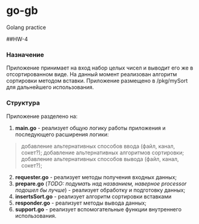 # go-gb
Golang practice

##HW-4
### Назначение
Приложение принимает на вход набор целых чисел и выводит его же в отсортированном виде. На данный момент реализован алгоритм сортировки методом вставки.
Приложение размещено в /pkg/mySort для дальнейшего использования.

### Структура
Приложение разделено на:
1. **main.go** - реализует общую логику работы приложения и последующего расширения логики:

> добавление альтернативных способов ввода (файл, канал, сокет?);
> добавление альтернативных алгоритмов сортировки;
> добавление альтернативных способов вывода (файл, канал, сокет?);

2. **requester.go** - реализует методы получения входных данных;
3. **prepare.go** (_TODO: подумать над названием, наверное processor подошел бы лучше_) - реализует обработку и подготовку данных;
4. **insertsSort.go** - реализует алгоритм сортировки вставками
5. **responder.go** - реализует методы вывода данных;
6. **support.go** - реализует вспомогательные функции внутреннего использования.